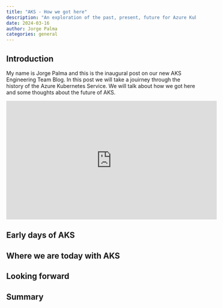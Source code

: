 ```yaml
---
title: "AKS - How we got here"
description: "An exploration of the past, present, future for Azure Kubernetes Service (AKS)."
date: 2024-03-16
author: Jorge Palma
categories: general
---
```


## Introduction

My name is Jorge Palma and this is the inaugural post on our new AKS Engineering Team Blog. In this post we will take a jouirney through the history of the Azure Kubernetes Service. We will talk about how we got here and some thoughts about the future of AKS. 

<iframe width="560" height="315" src="https://www.youtube.com/embed/yJOc3D52_Is?si=fc9U6r8f_FSf_DYu" title="YouTube video player" frameborder="0" allow="accelerometer; autoplay; clipboard-write; encrypted-media; gyroscope; picture-in-picture; web-share" allowfullscreen></iframe>

## Early days of AKS


## Where we are today with AKS


## Looking forward


## Summary

